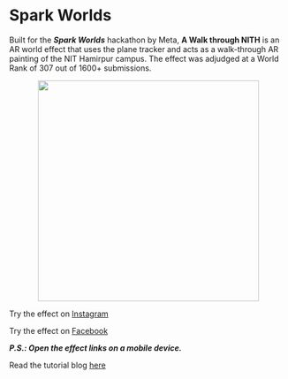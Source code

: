 # Spark Worlds
Built for the ***Spark Worlds*** hackathon by Meta, **A Walk through NITH** is an AR world effect that uses the plane tracker and acts as a walk-through AR painting of the NIT Hamirpur campus. The effect was adjudged at a World Rank of 307 out of 1600+ submissions.

<div align = "center">
<img src = "https://user-images.githubusercontent.com/77115160/179045241-e5b9bc51-8edb-4d89-b081-902c3035e0eb.gif" width= "400px">
</div>

Try the effect on [Instagram](https://www.instagram.com/ar/769147987437926/)

Try the effect on [Facebook](https://www.facebook.com/fbcameraeffects/tryit/769147987437926/)

***P.S.: Open the effect links on a mobile device.***

Read the tutorial blog [here](https://medium.com/@jainharshita561/tech-communities-gamification-and-creativity-bb92c781acfb)
